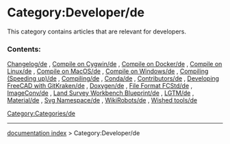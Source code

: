 # Category:Developer/de
This category contains articles that are relevant for developers.

### Contents:

[Changelog/de](Changelog/de.md) , [Compile on Cygwin/de](Compile_on_Cygwin/de.md) , [Compile on Docker/de](Compile_on_Docker/de.md) , [Compile on Linux/de](Compile_on_Linux/de.md) , [Compile on MacOS/de](Compile_on_MacOS/de.md) , [Compile on Windows/de](Compile_on_Windows/de.md) , [Compiling (Speeding up)/de](Compiling_(Speeding_up)/de.md) , [Compiling/de](Compiling/de.md) , [Conda/de](Conda/de.md) , [Contributors/de](Contributors/de.md) , [Developing FreeCAD with GitKraken/de](Developing_FreeCAD_with_GitKraken/de.md) , [Doxygen/de](Doxygen/de.md) , [File Format FCStd/de](File_Format_FCStd/de.md) , [ImageConv/de](ImageConv/de.md) , [Land Survey Workbench Blueprint/de](Land_Survey_Workbench_Blueprint/de.md) , [LGTM/de](LGTM/de.md) , [Material/de](Material/de.md) , [Svg Namespace/de](Svg_Namespace/de.md) , [WikiRobots/de](WikiRobots/de.md) , [Wished tools/de](Wished_tools/de.md)

[Category:Categories/de](Category:Categories/de.md)

---
[documentation index](../README.md) > Category:Developer/de
